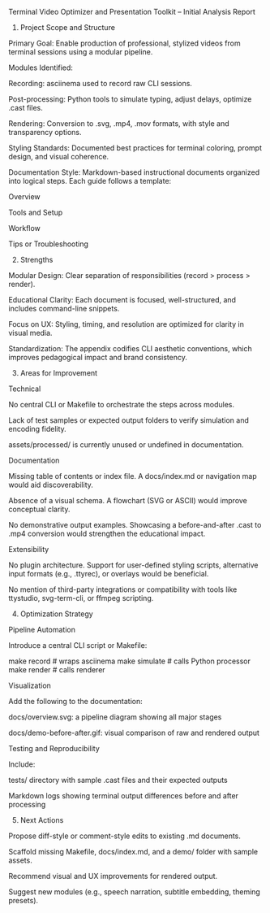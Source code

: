 Terminal Video Optimizer and Presentation Toolkit – Initial Analysis Report

1. Project Scope and Structure

Primary Goal: Enable production of professional, stylized videos from terminal sessions using a modular pipeline.

Modules Identified:

Recording: asciinema used to record raw CLI sessions.

Post-processing: Python tools to simulate typing, adjust delays, optimize .cast files.

Rendering: Conversion to .svg, .mp4, .mov formats, with style and transparency options.

Styling Standards: Documented best practices for terminal coloring, prompt design, and visual coherence.

Documentation Style: Markdown-based instructional documents organized into logical steps. Each guide follows a template:

Overview

Tools and Setup

Workflow

Tips or Troubleshooting

2. Strengths

Modular Design: Clear separation of responsibilities (record > process > render).

Educational Clarity: Each document is focused, well-structured, and includes command-line snippets.

Focus on UX: Styling, timing, and resolution are optimized for clarity in visual media.

Standardization: The appendix codifies CLI aesthetic conventions, which improves pedagogical impact and brand consistency.

3. Areas for Improvement

Technical

No central CLI or Makefile to orchestrate the steps across modules.

Lack of test samples or expected output folders to verify simulation and encoding fidelity.

assets/processed/ is currently unused or undefined in documentation.

Documentation

Missing table of contents or index file. A docs/index.md or navigation map would aid discoverability.

Absence of a visual schema. A flowchart (SVG or ASCII) would improve conceptual clarity.

No demonstrative output examples. Showcasing a before-and-after .cast to .mp4 conversion would strengthen the educational impact.

Extensibility

No plugin architecture. Support for user-defined styling scripts, alternative input formats (e.g., .ttyrec), or overlays would be beneficial.

No mention of third-party integrations or compatibility with tools like ttystudio, svg-term-cli, or ffmpeg scripting.

4. Optimization Strategy

Pipeline Automation

Introduce a central CLI script or Makefile:

make record         # wraps asciinema
make simulate       # calls Python processor
make render         # calls renderer

Visualization

Add the following to the documentation:

docs/overview.svg: a pipeline diagram showing all major stages

docs/demo-before-after.gif: visual comparison of raw and rendered output

Testing and Reproducibility

Include:

tests/ directory with sample .cast files and their expected outputs

Markdown logs showing terminal output differences before and after processing

5. Next Actions

Propose diff-style or comment-style edits to existing .md documents.

Scaffold missing Makefile, docs/index.md, and a demo/ folder with sample assets.

Recommend visual and UX improvements for rendered output.

Suggest new modules (e.g., speech narration, subtitle embedding, theming presets).

